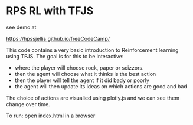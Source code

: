 # RPS RL with TFJS


see demo at


https://hpssjellis.github.io/freeCodeCamp/



This code contains a very basic introduction to Reinforcement learning using TFJS.
The goal is for this to be interactive:
  - where the player will choose rock, paper or scizzors.
  - then the agent will choose what it thinks is the best action
  - then the player will tell the agent if it did bady or poorly
  - the agent will then update its ideas on which actions are good and bad
 
The choice of actions are visualied using plotly.js and we can see them change over time.

To run:
open index.html in a browser
